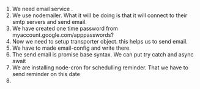 1) We need email service .
2) We use nodemailer. What it will be doing is that it will connect to their smtp servers and send email.
3) We have created one time password from myaccount.google.com/apppasswords?
4) Now we need to setup transporter object. this helps us to send email.
5) We have to made email-config and write there.
6) The send email is promise base syntax. We can put try catch and async await
7) We are installing node-cron for schedulling reminder. That we have to send reminder on this date
8) 